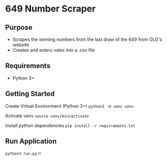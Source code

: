 # 649 Number Scraper

## Purpose

- Scrapes the winning numbers from the last draw of the 649 from OLG's website
- Creates and enters vales into a .csv file

## Requirements
- Python 3+

## Getting Started

Create Virtual Environment (Python 3+)
`python3 -m venv venv`

Activate venv
`source venv/bin/activate`

Install python dependencies
`pip install -r requirements.txt`

## Run Application

`python3 run.py` :fire: